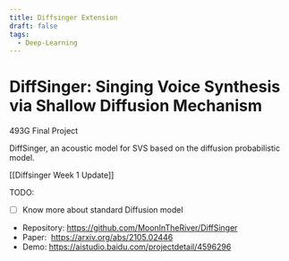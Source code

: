 ```yaml
---
title: Diffsinger Extension
draft: false
tags:
  - Deep-Learning
---
```

# DiffSinger: Singing Voice Synthesis via Shallow Diffusion Mechanism
493G Final Project

DiffSinger, an acoustic model for SVS based on the diffusion probabilistic model.

[[Diffsinger Week 1 Update]]

TODO:
- [ ] Know more about standard Diffusion model

- Repository: https://github.com/MoonInTheRiver/DiffSinger
- Paper:  https://arxiv.org/abs/2105.02446
- Demo: https://aistudio.baidu.com/projectdetail/4596296